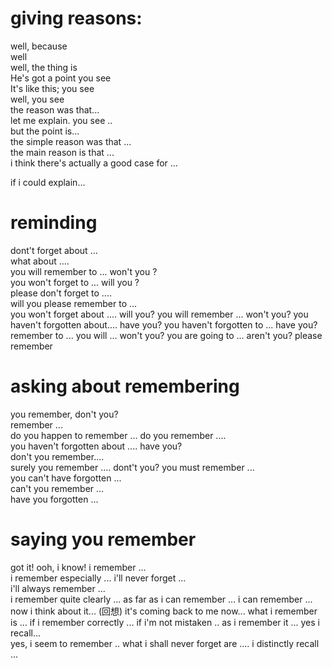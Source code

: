 # giving reasons:      
well, because       
well     
well, the thing is      
He's got a point you see     
It's like this; you see    
well, you see      
the reason was that...    
let me explain. you see ..     
but the point is...  
the simple reason was that ...   
the main reason is that ...   
i think there's actually a good case for ...   

if i could explain...  

# reminding
dont't forget about ...     
what about ....   
you will remember to ...  won't you ?       
you won't forget to ... will you ?     
please don't forget to ....       
will you please remember to ...  
you won't forget about .... will you? 
you will remember ... won't you?
you haven't forgotten about.... have you?
you haven't forgotten to ... have you?
remember to ...
you will ... won't you?
you are going to ... aren't you?
please remember

# asking about remembering
you remember, don't you?     
remember ...    
do you happen to remember ... 
do you remember ....    
you haven't forgotten about .... have you?    
don't you remember....    
surely you remember .... dont't you?
you must remember ...    
you can't have forgotten ...  
can't you remember ...     
have you forgotten ... 

# saying you remember
got it!
ooh, i know!
i remember ...     
i remember especially ... 
i'll never forget ...  
i'll always remember ...   
i remember quite clearly ... 
as far as i can remember ... 
i can remember ... 
now i think about it... (回想)
it's coming back to me now... 
what i remember is ...
if i remember correctly ... 
if i'm not mistaken .. 
as i remember it ... 
yes i recall...  
yes, i seem to remember .. 
what i shall never forget are .... 
i distinctly recall ... 


